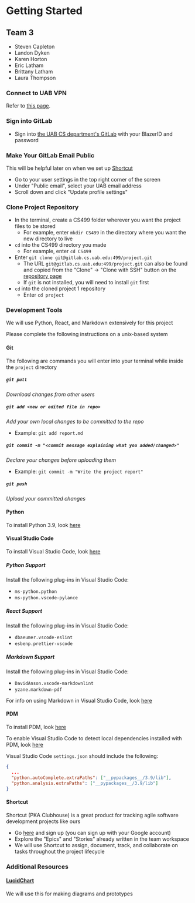 # Getting Started

## Team 3

- Steven Capleton
- Landon Dyken
- Karen Horton
- Eric Latham
- Brittany Latham
- Laura Thompson

### Connect to UAB VPN

Refer to [this page](https://www.uab.edu/it/home/tech-solutions/network/vpn).

### Sign into GitLab

- Sign into [the UAB CS department's GitLab](https://gitlab.cs.uab.edu/) with your BlazerID and password

### Make Your GitLab Email Public

This will be helpful later on when we set up [Shortcut](#shortcut)

- Go to your user settings in the top right corner of the screen
- Under "Public email", select your UAB email address
- Scroll down and click "Update profile settings"

### Clone Project Repository

- In the terminal, create a CS499 folder wherever you want the project files to be stored
  - For example, enter `mkdir CS499` in the directory where you want the new directory to live
- `cd` into the CS499 directory you made
  - For example, enter `cd CS499`
- Enter `git clone git@gitlab.cs.uab.edu:499/project.git`
  - The URL `git@gitlab.cs.uab.edu:499/project.git` can also be found and copied from the "Clone" -> "Clone with SSH" button on the [repository page](https://gitlab.cs.uab.edu/499/project)
  - If `git` is not installed, you will need to install `git` first
- `cd` into the cloned project 1 repository
  - Enter `cd project`

### Development Tools

We will use Python, React, and Markdown extensively for this project

Please complete the following instructions on a unix-based system

#### Git

The following are commands you will enter into your terminal while inside the `project` directory

##### `git pull`

_Download changes from other users_

##### `git add <new or edited file in repo>`

_Add your own local changes to be committed to the repo_

- Example: `git add report.md`

##### `git commit -m "<commit message explaining what you added/changed>"`

_Declare your changes before uploading them_

- Example: `git commit -m "Write the project report"`

##### `git push`

_Upload your committed changes_

#### Python

To install Python 3.9, look [here](https://www.python.org/downloads/)

#### Visual Studio Code

To install Visual Studio Code, look [here](https://code.visualstudio.com/Download)

##### Python Support

Install the following plug-ins in Visual Studio Code:

- `ms-python.python`
- `ms-python.vscode-pylance`

##### React Support

Install the following plug-ins in Visual Studio Code:

- `dbaeumer.vscode-eslint`
- `esbenp.prettier-vscode`

##### Markdown Support

Install the following plug-ins in Visual Studio Code:

- `DavidAnson.vscode-markdownlint`
- `yzane.markdown-pdf`

For info on using Markdown in Visual Studio Code, look [here](https://code.visualstudio.com/docs/languages/markdown)

#### PDM

To install PDM, look [here](https://pdm.fming.dev/#installation)

To enable Visual Studio Code to detect local dependencies installed with PDM, look [here](https://pdm.fming.dev/#installation)

Visual Studio Code `settings.json` should include the following:

```json
{
  ...
  "python.autoComplete.extraPaths": ["__pypackages__/3.9/lib"],
  "python.analysis.extraPaths": ["__pypackages__/3.9/lib"]
}
```

#### Shortcut

Shortcut (PKA Clubhouse) is a great product for tracking agile software development projects like ours

- Go [here](https://app.shortcut.com/invite-link/612e6097-4c0e-4a0b-a830-f2ddba5d4b26) and sign up (you can sign up with your Google account)
- Explore the "Epics" and "Stories" already written in the team workspace
- We will use Shortcut to assign, document, track, and collaborate on tasks throughout the project lifecycle

### Additional Resources

#### [LucidChart](https://lucid.app/folder/invitations/accept/inv_54ef0729-0f14-4b97-8435-e4e01f496e0c)

We will use this for making diagrams and prototypes
